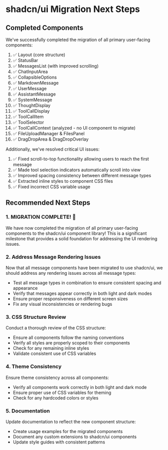 # shadcn/ui Migration Next Steps

## Completed Components

We've successfully completed the migration of all primary user-facing components:

1. ✅ Layout (core structure)
2. ✅ StatusBar 
3. ✅ MessagesList (with improved scrolling)
4. ✅ ChatInputArea
5. ✅ CollapsibleOptions
6. ✅ MarkdownMessage
7. ✅ UserMessage
8. ✅ AssistantMessage
9. ✅ SystemMessage
10. ✅ ThoughtDisplay
11. ✅ ToolCallDisplay
12. ✅ ToolCallItem
13. ✅ ToolSelector
14. ✅ ToolCallContext (analyzed - no UI component to migrate)
15. ✅ FileUploadManager & FilesPanel
16. ✅ DragDropArea & DragDropOverlay

Additionally, we've resolved critical UI issues:

1. ✅ Fixed scroll-to-top functionality allowing users to reach the first message
2. ✅ Made tool selection indicators automatically scroll into view
3. ✅ Improved spacing consistency between different message types
4. ✅ Extracted inline styles to component CSS files
5. ✅ Fixed incorrect CSS variable usage

## Recommended Next Steps

### 1. MIGRATION COMPLETE! 🎉

We have now completed the migration of all primary user-facing components to the shadcn/ui component library! This is a significant milestone that provides a solid foundation for addressing the UI rendering issues.

### 2. Address Message Rendering Issues

Now that all message components have been migrated to use shadcn/ui, we should address any rendering issues across all message types:

- Test all message types in combination to ensure consistent spacing and appearance
- Verify that messages appear correctly in both light and dark modes
- Ensure proper responsiveness on different screen sizes
- Fix any visual inconsistencies or rendering bugs

### 3. CSS Structure Review

Conduct a thorough review of the CSS structure:

- Ensure all components follow the naming conventions
- Verify all styles are properly scoped to their components
- Check for any remaining inline styles
- Validate consistent use of CSS variables

### 4. Theme Consistency

Ensure theme consistency across all components:

- Verify all components work correctly in both light and dark mode
- Ensure proper use of CSS variables for theming
- Check for any hardcoded colors or styles

### 5. Documentation

Update documentation to reflect the new component structure:

- Create usage examples for the migrated components
- Document any custom extensions to shadcn/ui components
- Update style guides with consistent patterns
